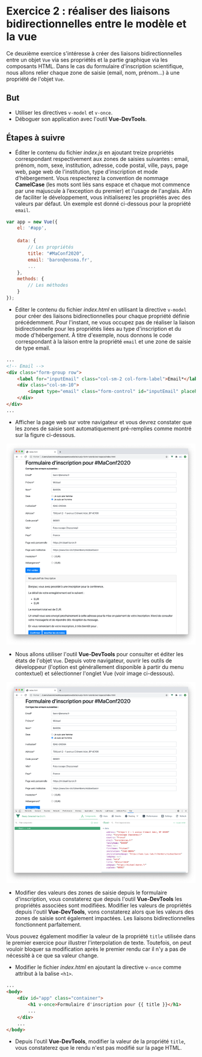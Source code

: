 # Exercice 2 : réaliser des liaisons bidirectionnelles entre le modèle et la vue

Ce deuxième exercice s'intéresse à créer des liaisons bidirectionnelles entre un objet `Vue` via ses propriétés et la partie graphique via les composants HTML. Dans le cas du formulaire d'inscription scientifique, nous allons relier chaque zone de saisie (email, nom, prénom...) à une propriété de l'objet `Vue`.

## But

* Utiliser les directives `v-model` et `v-once`.
* Déboguer son application avec l'outil **Vue-DevTools**.

## Étapes à suivre

* Éditer le contenu du fichier _index.js_ en ajoutant treize propriétés correspondant respectivement aux zones de saisies suivantes : email, prénom, nom, sexe, institution, adresse, code postal, ville, pays, page web, page web de l'institution, type d'inscription et mode d'hébergement. Vous respecterez la convention de nommage **CamelCase** (les mots sont liés sans espace et chaque mot commence par une majuscule à l’exception du premier) et l'usage de l'anglais. Afin de faciliter le développement, vous initialiserez les propriétés avec des valeurs par défaut. Un exemple est donné ci-dessous pour la propriété `email`.

```JavaScript
var app = new Vue({
    el: '#app',

    data: {
        // Les propriétés
        title: "#MaConf2020",
        email: 'baron@ensma.fr',
        ...
    },
    methods: {
        // Les méthodes
    }
});
```

* Éditer le contenu du fichier _index.html_ en utilisant la directive `v-model` pour créer des liaisons bidirectionnelles pour chaque propriété définie précédemment. Pour l'instant, ne vous occupez pas de réaliser la liaison bidirectionnelle pour les propriétés liées au type d'inscription et du mode d'hébergement. À titre d'exemple, nous donnons le code correspondant à la laison entre la propriété `email` et une zone de saisie de type email.

```html
...
<!-- Email -->
<div class="form-group row">
    <label for="inputEmail" class="col-sm-2 col-form-label">Email*</label>
    <div class="col-sm-10">
        <input type="email" class="form-control" id="inputEmail" placeholder="Email" v-model="email">
    </div>
</div>
...
```

* Afficher la page web sur votre navigateur et vous devrez constater que les zones de saisie sont automatiquement pré-remplies comme montré sur la figure ci-dessous.

![Formulaire d'inscription](./images/exercice2_registration_form.png "Formulaire d'inscription")

* Nous allons utiliser l'outil **Vue-DevTools** pour consulter et éditer les états de l'objet `Vue`. Depuis votre navigateur, ouvrir les outils de développeur (l'option est générallement disponible à partir du menu contextuel) et sélectionner l'onglet Vue (voir image ci-dessous).

![Outil Vue-DevTools](./images/exercice2_vue-devtools.png "Outil Vue-DevTools")

* Modifier des valeurs des zones de saisie depuis le formulaire d'inscription, vous constaterez que depuis l'outil **Vue-DevTools** les propriétés associées sont modifiées. Modifier les valeurs de propriétés depuis l'outil **Vue-DevTools**, vons constaterez alors que les valeurs des zones de saisie sont également impactées. Les liaisons bidirectionnelles fonctionnent parfaitement. 

Vous pouvez également modifier la valeur de la propriété `title` utilisée dans le premier exercice pour illustrer l'interpolation de texte. Toutefois, on peut vouloir bloquer sa modification après le premier rendu car il n'y a pas de nécessité à ce que sa valeur change.

* Modifier le fichier _index.html_ en ajoutant la directive `v-once` comme attribut à la balise `<h1>`.

```html
...
<body>
    <div id="app" class="container">
        <h1 v-once>Formulaire d'inscription pour {{ title }}</h1>
        ...
    </div>
    ...
</body>
```

* Depuis l'outil **Vue-DevTools**, modifier la valeur de la propriété `title`, vous constaterez que le rendu n'est pas modifié sur la page HTML.